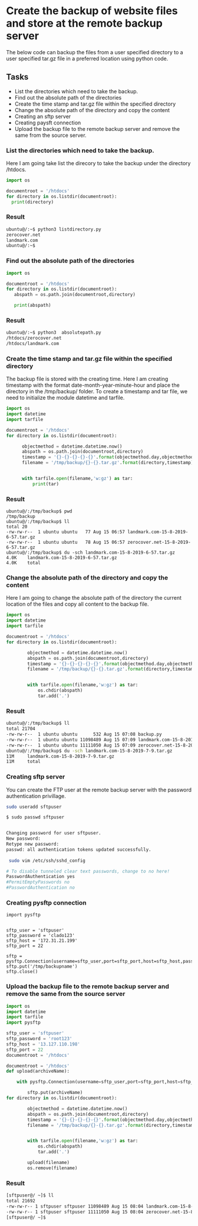 # Create the backup of website files and store at the remote backup server 

The below code can backup the files from a user specified directory to a user specified tar.gz file in a preferred location using python code. 

## Tasks
- List the directories which need to take the backup. 
- Find out the absolute path of the directories
- Create the time stamp and tar.gz file within the specified directory
- Change the absolute path of the directory and copy the content
- Creating an sftp server
- Creating paysft connection
- Upload the backup file to the remote backup server and remove the same from the source server.


### List the directories which need to take the backup.

  Here I am going take list the direcory to take the backup under the directory /htdocs.
  
  ```python
  import os

documentroot = '/htdocs'
for directory in os.listdir(documentroot):
    print(directory)
```

 ### Result  
 
 ```bash
ubuntu@/:~$ python3 listdirectory.py
zerocover.net
landmark.com
ubuntu@/:~$
```

### Find out the absolute path of the directories

```python
import os

documentroot = '/htdocs'
for directory in os.listdir(documentroot):
   abspath = os.path.join(documentroot,directory)

   print(abspath)
```
### Result

```bash
ubuntu@/:~$ python3  absolutepath.py
/htdocs/zerocover.net
/htdocs/landmark.com
```
### Create the time stamp and tar.gz file within the specified directory
  
The backup file is stored with the creating time. Here I am creating timestamp with the format date-month-year-minute-hour and 
place the directory in the /tmp/backup/ folder.
To create a timestamp and tar file, we need to initialize the module datetime and tarfile.
  
  ```python
  import os
import datetime
import tarfile

documentroot = '/htdocs'
for directory in os.listdir(documentroot):

        objectmethod = datetime.datetime.now()
        abspath = os.path.join(documentroot,directory)
        timestamp = '{}-{}-{}-{}-{}'.format(objectmethod.day,objectmethod.month,objectmethod.year,objectmethod.hour,objectmethod.minute)
        filename = '/tmp/backup/{}-{}.tar.gz'.format(directory,timestamp)


        with tarfile.open(filename,'w:gz') as tar:
            print(tar)
```

### Result

```
ubuntu@/:/tmp/backup$ pwd
/tmp/backup
ubuntu@/:/tmp/backup$ ll
total 20
-rw-rw-r--  1 ubuntu ubuntu   77 Aug 15 06:57 landmark.com-15-8-2019-6-57.tar.gz
-rw-rw-r--  1 ubuntu ubuntu   78 Aug 15 06:57 zerocover.net-15-8-2019-6-57.tar.gz
ubuntu@/:/tmp/backup$ du -sch landmark.com-15-8-2019-6-57.tar.gz
4.0K    landmark.com-15-8-2019-6-57.tar.gz
4.0K    total
```

### Change the absolute path of the directory and copy the content
Here I am going to change the absolute path of the directory the current location of the files and copy all content to the backup file.

```python
import os
import datetime
import tarfile

documentroot = '/htdocs'
for directory in os.listdir(documentroot):

        objectmethod = datetime.datetime.now()
        abspath = os.path.join(documentroot,directory)
        timestamp = '{}-{}-{}-{}-{}'.format(objectmethod.day,objectmethod.month,objectmethod.year,objectmethod.hour,objectmethod.minute)
        filename = '/tmp/backup/{}-{}.tar.gz'.format(directory,timestamp)


        with tarfile.open(filename,'w:gz') as tar:
            os.chdir(abspath)
            tar.add('.')
```

### Result

```bash
ubuntu@/:/tmp/backup$ ll
total 21704
-rw-rw-r--  1 ubuntu ubuntu      532 Aug 15 07:08 backup.py
-rw-rw-r--  1 ubuntu ubuntu 11098489 Aug 15 07:09 landmark.com-15-8-2019-7-9.tar.gz
-rw-rw-r--  1 ubuntu ubuntu 11111050 Aug 15 07:09 zerocover.net-15-8-2019-7-9.tar.gz
ubuntu@/:/tmp/backup$ du -sch landmark.com-15-8-2019-7-9.tar.gz
11M     landmark.com-15-8-2019-7-9.tar.gz
11M     total
```

### Creating sftp server

You can create the FTP user at the remote backup server with the password authentication privillage.
```bash
sudo useradd sftpuser 

$ sudo passwd sftpuser


Changing password for user sftpuser.
New password: 
Retype new password: 
passwd: all authentication tokens updated successfully.
 
 sudo vim /etc/ssh/sshd_config

# To disable tunneled clear text passwords, change to no here!
PasswordAuthentication yes
#PermitEmptyPasswords no
#PasswordAuthentication no
 ```
### Creating pysftp connection

```
import pysftp


sftp_user = 'sftpuser'
sftp_password = 'clado123'
sftp_host = '172.31.21.199'
sftp_port = 22

sftp = pysftp.Connection(username=sftp_user,port=sftp_port,host=sftp_host,password=sftp_password)
sftp.put('/tmp/backupname')
sftp.close()
```
### Upload the backup file to the remote backup server and remove the same from the source server

```python
import os
import datetime
import tarfile
import pysftp

sftp_user = 'sftpuser'
sftp_password = 'root123'
sftp_host = '13.127.110.198'
sftp_port = 22
documentroot = '/htdocs'

documentroot = '/htdocs'
def upload(archiveName):

    with pysftp.Connection(username=sftp_user,port=sftp_port,host=sftp_host,password=sftp_password) as sftp:

        sftp.put(archiveName)
for directory in os.listdir(documentroot):

        objectmethod = datetime.datetime.now()
        abspath = os.path.join(documentroot,directory)
        timestamp = '{}-{}-{}-{}-{}'.format(objectmethod.day,objectmethod.month,objectmethod.year,objectmethod.hour,objectmethod.minute)
        filename = '/tmp/backup/{}-{}.tar.gz'.format(directory,timestamp)


        with tarfile.open(filename,'w:gz') as tar:
            os.chdir(abspath)
            tar.add('.')

        upload(filename)
        os.remove(filename)
```
### Result

```bash
[sftpuser@/ ~]$ ll
total 21692
-rw-rw-r-- 1 sftpuser sftpuser 11098489 Aug 15 08:04 landmark.com-15-8-2019-8-4.tar.gz
-rw-rw-r-- 1 sftpuser sftpuser 11111050 Aug 15 08:04 zerocover.net-15-8-2019-8-4.tar.gz
[sftpuser@/ ~]$
```

